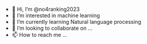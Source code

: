 - 👋 Hi, I’m @no4ranking2023
- 👀 I’m interested in machine learning
- 🌱 I’m currently learning Natural language processing
- 💞️ I’m looking to collaborate on ...
- 📫 How to reach me ...

<!---
no4ranking2023/no4ranking2023 is a ✨ special ✨ repository because its `README.md` (this file) appears on your GitHub profile.
You can click the Preview link to take a look at your changes.
--->
